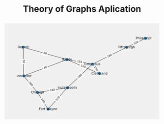 
<h1 align="center">Theory of Graphs Aplication</h>
<h2 align="center">
    <img alt="BeTheHero" title="#delicinha" src="/output/output.png" />
</h2>

